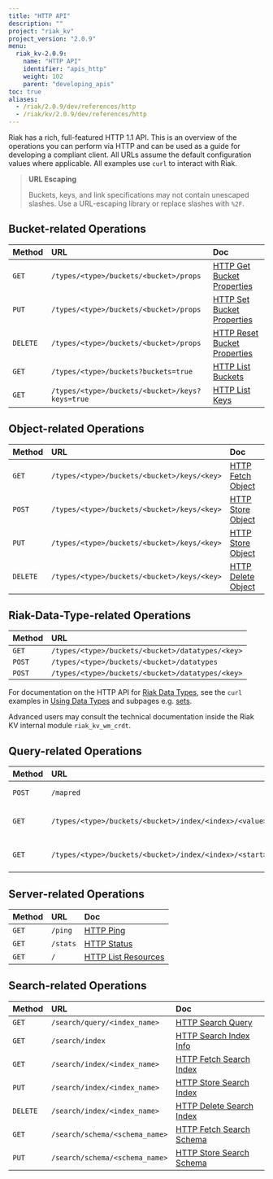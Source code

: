 ```yaml
---
title: "HTTP API"
description: ""
project: "riak_kv"
project_version: "2.0.9"
menu:
  riak_kv-2.0.9:
    name: "HTTP API"
    identifier: "apis_http"
    weight: 102
    parent: "developing_apis"
toc: true
aliases:
  - /riak/2.0.9/dev/references/http
  - /riak/kv/2.0.9/dev/references/http
---
```


Riak has a rich, full-featured HTTP 1.1 API. This is an overview of the
operations you can perform via HTTP and can be used as a guide for
developing a compliant client. All URLs assume the default configuration
values where applicable. All examples use `curl` to interact with Riak.

> **URL Escaping**
>
> Buckets, keys, and link specifications may not contain unescaped
slashes. Use a URL-escaping library or replace slashes with `%2F`.

## Bucket-related Operations

Method | URL | Doc
:------|:----|:---
`GET` | `/types/<type>/buckets/<bucket>/props` | [HTTP Get Bucket Properties](/riak/kv/2.0.9/developing/api/http/get-bucket-props)
`PUT` | `/types/<type>/buckets/<bucket>/props` | [HTTP Set Bucket Properties](/riak/kv/2.0.9/developing/api/http/set-bucket-props)
`DELETE` | `/types/<type>/buckets/<bucket>/props` | [HTTP Reset Bucket Properties](/riak/kv/2.0.9/developing/api/http/reset-bucket-props)
`GET` | `/types/<type>/buckets?buckets=true` | [HTTP List Buckets](/riak/kv/2.0.9/developing/api/http/list-buckets)
`GET` | `/types/<type>/buckets/<bucket>/keys?keys=true` | [HTTP List Keys](/riak/kv/2.0.9/developing/api/http/list-keys)

## Object-related Operations

Method | URL | Doc
:------|:----|:---
`GET` | `/types/<type>/buckets/<bucket>/keys/<key>` | [HTTP Fetch Object](/riak/kv/2.0.9/developing/api/http/fetch-object)
`POST` | `/types/<type>/buckets/<bucket>/keys/<key>` | [HTTP Store Object](/riak/kv/2.0.9/developing/api/http/store-object)
`PUT` | `/types/<type>/buckets/<bucket>/keys/<key>` | [HTTP Store Object](/riak/kv/2.0.9/developing/api/http/store-object)
`DELETE` | `/types/<type>/buckets/<bucket>/keys/<key>` | [HTTP Delete Object](/riak/kv/2.0.9/developing/api/http/delete-object)

## Riak-Data-Type-related Operations

Method | URL
:------|:----
`GET` | `/types/<type>/buckets/<bucket>/datatypes/<key>`
`POST` | `/types/<type>/buckets/<bucket>/datatypes`
`POST` | `/types/<type>/buckets/<bucket>/datatypes/<key>`

For documentation on the HTTP API for [Riak Data Types](/riak/kv/2.0.9/learn/concepts/crdts),
see the `curl` examples in [Using Data Types](/riak/kv/2.0.9/developing/data-types/#usage-examples)
and subpages e.g. [sets](/riak/kv/2.0.9/developing/data-types/sets).

Advanced users may consult the technical documentation inside the Riak
KV internal module `riak_kv_wm_crdt`.

## Query-related Operations

Method | URL | Doc
:------|:----|:---
`POST` | `/mapred` | [HTTP MapReduce](/riak/kv/2.0.9/developing/api/http/mapreduce)
`GET` | `/types/<type>/buckets/<bucket>/index/<index>/<value>` | [HTTP Secondary Indexes](/riak/kv/2.0.9/developing/api/http/secondary-indexes)
`GET` | `/types/<type>/buckets/<bucket>/index/<index>/<start>/<end>` | [HTTP Secondary Indexes](/riak/kv/2.0.9/developing/api/http/secondary-indexes)

## Server-related Operations

Method | URL | Doc
:------|:----|:---
`GET` | `/ping` | [HTTP Ping](/riak/kv/2.0.9/developing/api/http/ping)
`GET` | `/stats` | [HTTP Status](/riak/kv/2.0.9/developing/api/http/status)
`GET` | `/` | [HTTP List Resources](/riak/kv/2.0.9/developing/api/http/list-resources)

## Search-related Operations

Method | URL | Doc
:------|:----|:---
`GET` | `/search/query/<index_name>` | [HTTP Search Query](/riak/kv/2.0.9/developing/api/http/search-query)
`GET` | `/search/index` | [HTTP Search Index Info](/riak/kv/2.0.9/developing/api/http/search-index-info)
`GET` | `/search/index/<index_name>` | [HTTP Fetch Search Index](/riak/kv/2.0.9/developing/api/http/fetch-search-index)
`PUT` | `/search/index/<index_name>` | [HTTP Store Search Index](/riak/kv/2.0.9/developing/api/http/store-search-index)
`DELETE` | `/search/index/<index_name>` | [HTTP Delete Search Index](/riak/kv/2.0.9/developing/api/http/delete-search-index)
`GET` | `/search/schema/<schema_name>` | [HTTP Fetch Search Schema](/riak/kv/2.0.9/developing/api/http/fetch-search-schema)
`PUT` | `/search/schema/<schema_name>` | [HTTP Store Search Schema](/riak/kv/2.0.9/developing/api/http/store-search-schema)
